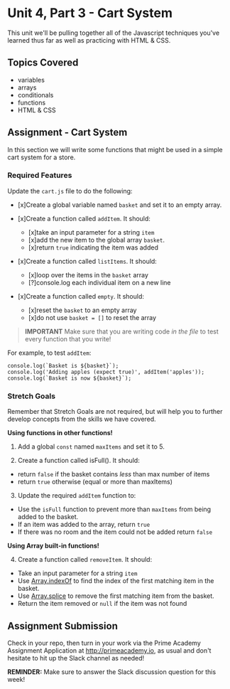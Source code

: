 # Unit 4, Part 3 - Cart System

This unit we'll be pulling together all of the Javascript techniques you've learned thus far as well as practicing with HTML & CSS.

## Topics Covered

- variables
- arrays
- conditionals
- functions
- HTML & CSS

## Assignment - Cart System 

In this section we will write some functions that might be used in a simple cart system for a store. 

### Required Features
Update the `cart.js` file to do the following:

- [x]Create a global variable named `basket` and set it to an empty array.

- [x]Create a function called `addItem`. It should:
  - [x]take an input parameter for a string `item`
  - [x]add the new item to the global array `basket`. 
  - [x]return `true` indicating the item was added

- [x]Create a function called `listItems`. It should:
  - [x]loop over the items in the `basket` array
  - [?]console.log each individual item on a new line

- [x]Create a function called `empty`. It should:
  - [x]reset the `basket` to an empty array
  - [x]do not use `basket = []` to reset the array

> __IMPORTANT__
> Make sure that you are writing code *in the file* to test every function that you write!

For example, to test `addItem`:
```
console.log(`Basket is ${basket}`);
console.log('Adding apples (expect true)', addItem('apples'));
console.log(`Basket is now ${basket}`);
```

### Stretch Goals 
Remember that Stretch Goals are not required, but will help you to further develop concepts from the skills we have covered.

__Using functions in other functions!__

1. Add a global `const` named `maxItems` and set it to 5.

2. Create a function called isFull(). It should:
  - return `false` if the basket contains *less* than max number of items
  - return `true` otherwise (equal or more than maxItems)

3. Update the required `addItem` function to:
  - Use the `isFull` function to prevent more than `maxItems` from being added to the basket. 
  - If an item was added to the array, return `true`
  - If there was no room and the item could not be added return `false`

__Using Array built-in functions!__

4. Create a function called `removeItem`. It should:
  - Take an input parameter for a string `item`
  - Use [Array.indexOf](https://developer.mozilla.org/en-US/docs/Web/JavaScript/Reference/Global_Objects/Array/indexOf) to find the index of the first matching item in the basket.
  - Use [Array.splice](https://developer.mozilla.org/en-US/docs/Web/JavaScript/Reference/Global_Objects/Array/splice) to remove the first matching item from the basket.
  - Return the item removed or `null` if the item was not found

## Assignment Submission
Check in your repo, then turn in your work via the Prime Academy Assignment Application at http://primeacademy.io, as usual and don't hesitate to hit up the Slack channel as needed!

**REMINDER:** Make sure to answer the Slack discussion question for this week!
